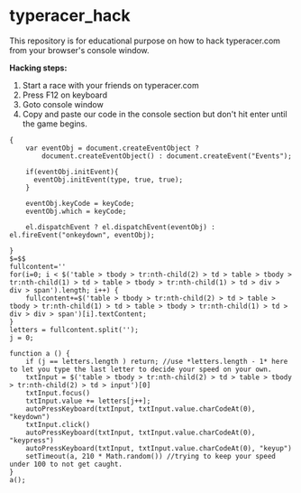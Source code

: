 # typeracer_hack
This repository is for educational purpose on how to hack typeracer.com from your browser's console window.

**Hacking steps:**
1. Start a race with your friends on typeracer.com
2. Press F12 on keyboard 
3. Goto console window
4. Copy and paste our code in the console section but don't hit enter until the game begins.

```function autoPressKeyboard(el, keyCode, type)
{
    var eventObj = document.createEventObject ?
        document.createEventObject() : document.createEvent("Events");
  
    if(eventObj.initEvent){
      eventObj.initEvent(type, true, true);
    }
  
    eventObj.keyCode = keyCode;
    eventObj.which = keyCode;
    
    el.dispatchEvent ? el.dispatchEvent(eventObj) : el.fireEvent("onkeydown", eventObj); 
  
} 
$=$$
fullcontent=''
for(i=0; i < $('table > tbody > tr:nth-child(2) > td > table > tbody > tr:nth-child(1) > td > table > tbody > tr:nth-child(1) > td > div > div > span').length; i++) {
	fullcontent+=$('table > tbody > tr:nth-child(2) > td > table > tbody > tr:nth-child(1) > td > table > tbody > tr:nth-child(1) > td > div > div > span')[i].textContent;
}
letters = fullcontent.split('');
j = 0;

function a () {
	if (j == letters.length ) return; //use *letters.length - 1* here to let you type the last letter to decide your speed on your own.
	txtInput = $('table > tbody > tr:nth-child(2) > td > table > tbody > tr:nth-child(2) > td > input')[0]
	txtInput.focus()
	txtInput.value += letters[j++];
	autoPressKeyboard(txtInput, txtInput.value.charCodeAt(0), "keydown")
	txtInput.click()
	autoPressKeyboard(txtInput, txtInput.value.charCodeAt(0), "keypress")
	autoPressKeyboard(txtInput, txtInput.value.charCodeAt(0), "keyup")
	setTimeout(a, 210 * Math.random()) //trying to keep your speed under 100 to not get caught.
}
a();

